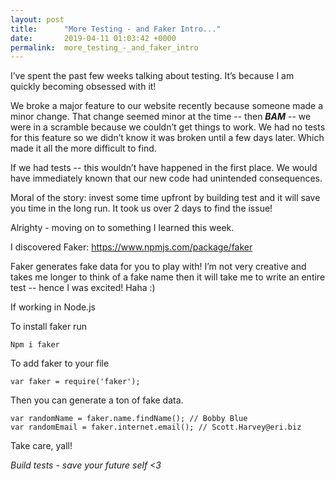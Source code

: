 ```yaml
---
layout: post
title:      "More Testing - and Faker Intro..."
date:       2019-04-11 01:03:42 +0000
permalink:  more_testing_-_and_faker_intro
---
```


I’ve spent the past few weeks talking about testing. It’s because I am quickly becoming obsessed with it!

We broke a major feature to our website recently because someone made a minor change. That change seemed minor at the time -- then ***BAM*** --  we were in a scramble because we couldn’t get things to work. We had no tests for this feature so we didn’t know it was broken until a few days later. Which made it all the more difficult to find. 

If we had tests -- this wouldn’t have happened in the first place. We would have immediately known that our new code had unintended consequences. 

Moral of the story: invest some time upfront by building test and it will save you time in the long run. It took us over 2 days to find the issue! 

Alrighty - moving on to something I learned this week.

I discovered Faker: https://www.npmjs.com/package/faker

Faker generates fake data for you to play with! I’m not very creative and takes me longer to think of a fake name then it will take me to write an entire test -- hence I was excited! Haha :) 

If working in Node.js


To install faker run 

`Npm i faker `


To add faker to your file 

`var faker = require('faker');`

Then you can generate a ton of fake data. 

```
var randomName = faker.name.findName(); // Bobby Blue
var randomEmail = faker.internet.email(); // Scott.Harvey@eri.biz
```

Take care, yall! 

*Build tests - save your future self <3*

